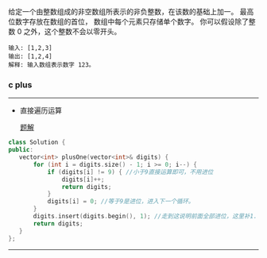 给定一个由整数组成的非空数组所表示的非负整数，在该数的基础上加一。
最高位数字存放在数组的首位， 数组中每个元素只存储单个数字。
你可以假设除了整数 0 之外，这个整数不会以零开头。
```
输入: [1,2,3]
输出: [1,2,4]
解释: 输入数组表示数字 123。
```

### c plus
***

* 直接遍历运算
 
    [题解](https://leetcode-cn.com/problems/plus-one/solution/hua-jie-suan-fa-66-jia-yi-by-guanpengchn/)
   
 ```c++
class Solution {
public:
    vector<int> plusOne(vector<int>& digits) {
        for (int i = digits.size() - 1; i >= 0; i--) {
            if (digits[i] != 9) { //小于9直接运算即可，不用进位
                digits[i]++;
                return digits;
            }
            digits[i] = 0; //等于9是进位，进入下一个循环。
        }
        digits.insert(digits.begin(), 1); //走到这说明前面全部进位，这里补1. 999 + 1 = 1000
        return digits;
    }
};
```
***